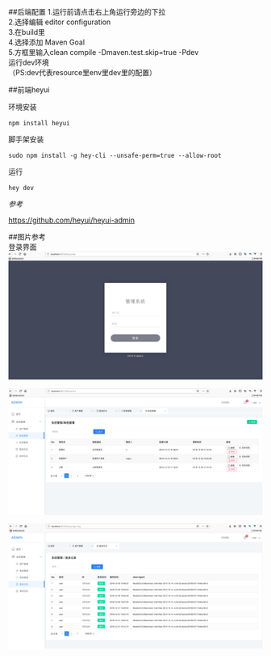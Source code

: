 ##后端配置
1.运行前请点击右上角运行旁边的下拉  
2.选择编辑 editor configuration  
3.在build里  
4.选择添加 Maven Goal  
5.方框里输入clean compile -Dmaven.test.skip=true -Pdev  
运行dev环境  
（PS:dev代表resource里env里dev里的配置）


##前端heyui

环境安装
```$shell
npm install heyui
```
脚手架安装  
```
sudo npm install -g hey-cli --unsafe-perm=true --allow-root  
```
运行  
```$xslt
hey dev
```
*参考*   

https://github.com/heyui/heyui-admin

##图片参考  
登录界面  
 ![登录界面](/pic/1.png)
 
 ![角色管理](pic/2.png)
 
 ![登陆日志](pic/3.png)
 

